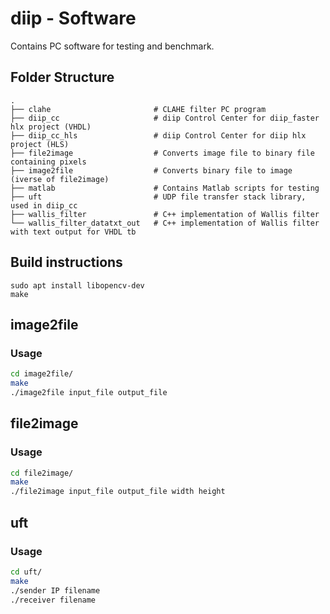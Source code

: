 # diip - Software

Contains PC software for testing and benchmark.


## Folder Structure
```
.
├── clahe						# CLAHE filter PC program
├── diip_cc 					# diip Control Center for diip_faster hlx project (VHDL)
├── diip_cc_hls 				# diip Control Center for diip hlx project (HLS)
├── file2image 					# Converts image file to binary file containing pixels
├── image2file  				# Converts binary file to image (iverse of file2image)
├── matlab 						# Contains Matlab scripts for testing
├── uft 						# UDP file transfer stack library, used in diip_cc
├── wallis_filter 				# C++ implementation of Wallis filter
└── wallis_filter_datatxt_out 	# C++ implementation of Wallis filter with text output for VHDL tb
```

## Build instructions
```
sudo apt install libopencv-dev
make
```

## image2file
### Usage
```bash
cd image2file/
make
./image2file input_file output_file
```


## file2image
### Usage
```bash
cd file2image/
make
./file2image input_file output_file width height
```

## uft
### Usage
```bash
cd uft/
make
./sender IP filename
./receiver filename
```

